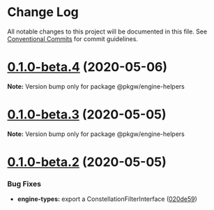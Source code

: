 # Change Log

All notable changes to this project will be documented in this file.
See [Conventional Commits](https://conventionalcommits.org) for commit guidelines.

# [0.1.0-beta.4](https://github.com/pkgw/wwt-webgl-engine/compare/@pkgw/engine-helpers@0.1.0-beta.3...@pkgw/engine-helpers@0.1.0-beta.4) (2020-05-06)

**Note:** Version bump only for package @pkgw/engine-helpers






# [0.1.0-beta.3](https://github.com/pkgw/wwt-webgl-engine/compare/@pkgw/engine-helpers@0.1.0-beta.2...@pkgw/engine-helpers@0.1.0-beta.3) (2020-05-05)

**Note:** Version bump only for package @pkgw/engine-helpers






# [0.1.0-beta.2](https://github.com/pkgw/wwt-webgl-engine/compare/@pkgw/engine-helpers@0.1.0-beta.1...@pkgw/engine-helpers@0.1.0-beta.2) (2020-05-05)


### Bug Fixes

* **engine-types:** export a ConstellationFilterInterface ([020de59](https://github.com/pkgw/wwt-webgl-engine/commit/020de599379d176e11f9e7132d1c00ede70bfea0))
